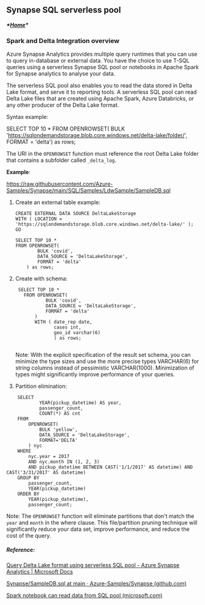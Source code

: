 ## Synapse SQL serverless pool 

***\*[Home](../tobedefined.md)\**** 

### Spark and Delta Integration overview

Azure Synapse Analytics provides multiple query runtimes that you can use to query in-database or external data. You have the choice to use T-SQL queries using a serverless Synapse SQL pool or notebooks in Apache Spark for Synapse analytics to analyse your data.

The serverless SQL pool also enables you to read the data stored in Delta Lake format, and serve it to reporting tools. A serverless SQL pool can read Delta Lake files that are created using Apache Spark, Azure Databricks, or any other producer of the Delta Lake format.

Syntax example: 

SELECT TOP 10 *
FROM OPENROWSET(
    BULK 'https://sqlondemandstorage.blob.core.windows.net/delta-lake/folder/',
    FORMAT = 'delta') as rows;



The URI in the `OPENROWSET` function must reference the root Delta Lake folder that contains a subfolder called `_delta_log`.



**Example**: 

https://raw.githubusercontent.com/Azure-Samples/Synapse/main/SQL/Samples/LdwSample/SampleDB.sql

1) Create an external table example:

   ```
   CREATE EXTERNAL DATA SOURCE DeltaLakeStorage
   WITH ( LOCATION = 'https://sqlondemandstorage.blob.core.windows.net/delta-lake/' );
   GO
   
   SELECT TOP 10 *
   FROM OPENROWSET(
           BULK 'covid',
           DATA_SOURCE = 'DeltaLakeStorage',
           FORMAT = 'delta'
       ) as rows;
   ```

   

2. Create with schema:

   ```
    SELECT TOP 10 *
      FROM OPENROWSET(
              BULK 'covid',
              DATA_SOURCE = 'DeltaLakeStorage',
              FORMAT = 'delta'
          )
          WITH ( date_rep date,
                 cases int,
                 geo_id varchar(6)
                 ) as rows;
   
   
   ```

   Note: With the explicit specification of the result set schema, you can minimize the type sizes and use the more precise types VARCHAR(6) for string columns instead of pessimistic VARCHAR(1000). Minimization of types might significantly improve performance of your queries.

3) Partition elimination:

```
    SELECT
            YEAR(pickup_datetime) AS year,
            passenger_count,
            COUNT(*) AS cnt
    FROM  
        OPENROWSET(
            BULK 'yellow',
            DATA_SOURCE = 'DeltaLakeStorage',
            FORMAT='DELTA'
        ) nyc
    WHERE
        nyc.year = 2017
        AND nyc.month IN (1, 2, 3)
        AND pickup_datetime BETWEEN CAST('1/1/2017' AS datetime) AND CAST('3/31/2017' AS datetime)
    GROUP BY
        passenger_count,
        YEAR(pickup_datetime)
    ORDER BY
        YEAR(pickup_datetime),
        passenger_count;
```



Note: The `OPENROWSET` function will eliminate partitions that don't match the `year` and `month` in the where clause. This file/partition pruning technique will significantly reduce your data set, improve performance, and reduce the cost of the query.

##### Reference:

[Query Delta Lake format using serverless SQL pool - Azure Synapse Analytics | Microsoft Docs](https://docs.microsoft.com/en-us/azure/synapse-analytics/sql/query-delta-lake-format#query-partitioned-data)

[Synapse/SampleDB.sql at main · Azure-Samples/Synapse (github.com)](https://github.com/Azure-Samples/Synapse/blob/main/SQL/Samples/LdwSample/SampleDB.sql)

[Spark notebook can read data from SQL pool (microsoft.com)](https://techcommunity.microsoft.com/t5/azure-synapse-analytics-blog/query-serverless-sql-pool-from-an-apache-spark-scala-notebook/ba-p/2250968)